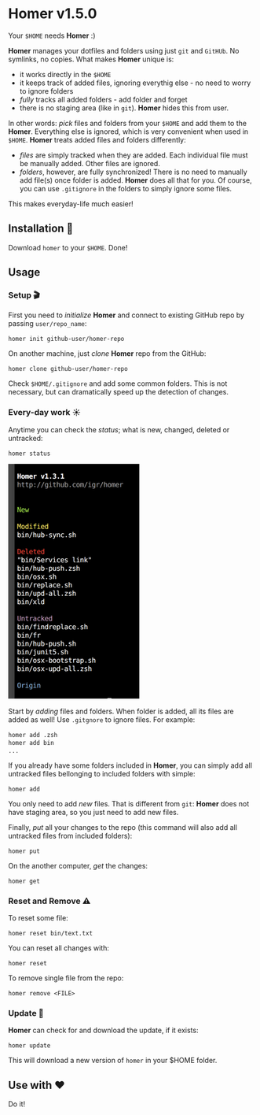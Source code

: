 # Homer v1.5.0

Your `$HOME` needs **Homer** :)

**Homer** manages your dotfiles and folders using just `git` and `GitHUb`. No symlinks, no copies.
What makes **Homer** unique is:

+ it works directly in the `$HOME`
+ it keeps track of added files, ignoring everythig else - no need to worry to ignore folders
+ _fully_ tracks all added folders - add folder and forget
+ there is no staging area (like in `git`). **Homer** hides this from user.

In other words: _pick_ files and folders from your `$HOME` and add them to the **Homer**. Everything else is ignored, which is very convenient when used in `$HOME`. **Homer** treats added files and folders differently:

+ _files_ are simply tracked when they are added. Each individual file must be manually added. Other files are ignored.
+ _folders_, however, are fully synchronized! There is no need to manually add file(s) once folder is added. **Homer** does all that for you. Of course, you can use `.gitignore` in the folders to simply ignore some files.

This makes everyday-life much easier!

## Installation :gift:

Download `homer` to your `$HOME`. Done!

## Usage

### Setup :clapper:

First you need to _initialize_ **Homer** and connect to existing GitHub repo by passing `user/repo_name`:

```shell
homer init github-user/homer-repo
```

On another machine, just _clone_ **Homer** repo from the GitHub:

```shell
homer clone github-user/homer-repo
```

Check `$HOME/.gitignore` and add some common folders. This is not necessary, but can dramatically speed up the detection of changes.

### Every-day work :sunny:

Anytime you can check the _status_; what is new, changed, deleted or untracked:

```shell
homer status
```

![](gfx/homer-status.png)

Start by _adding_ files and folders. When folder is added, all its files are added as well! Use `.gitgnore` to ignore files. For example:

```shell
homer add .zsh
homer add bin
...
```

If you already have some folders included in **Homer**, you can simply add all untracked files bellonging to included folders with simple:

```shell
homer add
```

You only need to add _new_ files. That is different from `git`: **Homer** does not have staging area, so you just need to add new files.

Finally, _put_ all your changes to the repo (this command will also add all untracked files from included folders):

```shell
homer put
```

On the another computer, _get_ the changes:

```shell
homer get
```

### Reset and Remove :warning:

To reset some file:

```shell
homer reset bin/text.txt
```

You can reset all changes with:

```shell
homer reset
```

To remove single file from the repo:

```shell
homer remove <FILE>
```

### Update :rocket:

**Homer** can check for and download the update, if it exists:

```shell
homer update
```

This will download a new version of `homer` in your $HOME folder.

## Use with ❤

Do it!
